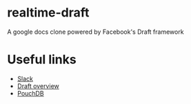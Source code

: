 # realtime-draft
A google docs clone powered by Facebook's Draft framework

# Useful links
* [Slack](http://draft-realtime.slack.com)
* [Draft overview](http://facebook.github.io/draft-js/docs/overview.html#content)
* [PouchDB](http://pouchdb.com/)
